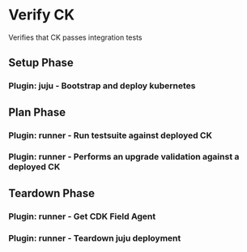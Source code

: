 # Verify CK
Verifies that CK passes integration tests

## Setup Phase
### Plugin: **juju** - Bootstrap and deploy kubernetes
## Plan Phase
### Plugin: **runner** - Run testsuite against deployed CK
### Plugin: **runner** - Performs an upgrade validation against a deployed CK
## Teardown Phase
### Plugin: **runner** - Get CDK Field Agent
### Plugin: **runner** - Teardown juju deployment
